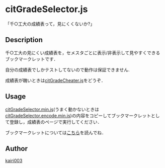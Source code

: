 citGradeSelector.js
====

「千○工大の成績表って，見にくくないか?」

## Description
千○工大の見にくい成績表を，セメスタごとに表示/非表示して見やすくできるブックマークレットです．

自分の成績表でしかテストしてないので動作は保証できません.


成績表が醜いときは[citGradeCheater.js](https://github.com/kairi003/cit_grade_cheater)をどうぞ．

## Usage
[citGradeSelector.min.js](https://raw.githubusercontent.com/kairi003/cit_grade_selector/master/citGradeSelector.min.js)(うまく動かないときは[citGradeSelector.encode.min.js](https://raw.githubusercontent.com/kairi003/cit_grade_selector/master/citGradeSelector.encode.min.js))の内容をコピーしてブックマークレットとして登録し，成績表のページで実行してください．


ブックマークレットについては[こちら](https://qiita.com/aqril_1132/items/b5f9040ccb8cbc705d04)を読んでね．


## Author

[kairi003](https://github.com/kairi003)